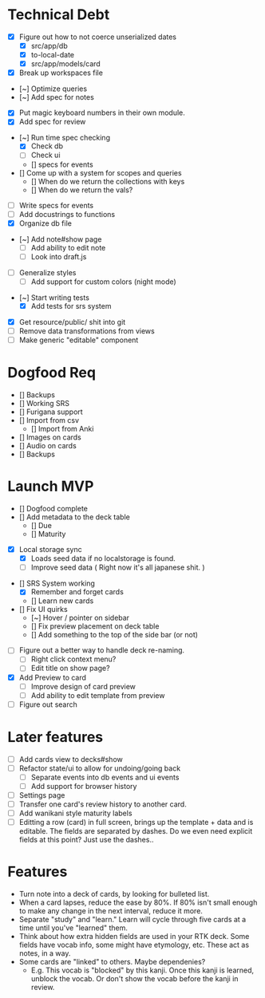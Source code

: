 # Technical Debt
- [x] Figure out how to not coerce unserialized dates
   - [x] src/app/db
   - [x] to-local-date
   - [x] src/app/models/card
- [x] Break up workspaces file
- [~] Optimize queries
- [~] Add spec for notes
- [x] Put magic keyboard numbers in their own module.
- [x] Add spec for review
- [~] Run time spec checking
   - [x] Check db
   - [ ] Check ui
   - [] specs for events
- [] Come up with a system for scopes and queries
   - [] When do we return the collections with keys
   - [] When do we return the vals?
- [ ] Write specs for events
- [ ] Add docustrings to functions
- [x] Organize db file
- [~] Add note#show page
   - [ ] Add ability to edit note
   - [ ] Look into draft.js
- [ ] Generalize styles
   - [ ] Add support for custom colors (night mode)
- [~] Start writing tests
   - [x] Add tests for srs system
- [x] Get resource/public/ shit into git
- [ ] Remove data transformations from views
- [ ] Make generic "editable" component

# Dogfood Req
- [] Backups
- [] Working SRS
- [] Furigana support
- [] Import from csv
   - [] Import from Anki
- [] Images on cards
- [] Audio on cards
- [] Backups

# Launch MVP
- [] Dogfood complete
- [] Add metadata to the deck table
   - [] Due
   - [] Maturity
- [x] Local storage sync
   - [x] Loads seed data if no localstorage is found.
   - [ ] Improve seed data ( Right now it's all japanese shit. )
- [] SRS System working
   - [x] Remember and forget cards
   - [] Learn new cards
- [] Fix UI quirks
   - [~] Hover / pointer on sidebar
   - [] Fix preview placement on deck table
   - [] Add something to the top of the side bar (or not)
- [ ] Figure out a better way to handle deck re-naming.
   - [ ] Right click context menu?
   - [ ] Edit title on show page?
- [x] Add Preview to card
   - [ ] Improve design of card preview
   - [ ] Add ability to edit template from preview
- [ ] Figure out search

# Later features
- [ ] Add cards view to decks#show
- [ ] Refactor state/ui to allow for undoing/going back
   - [ ] Separate events into db events and ui events
   - [ ] Add support for browser history
- [ ] Settings page
- [ ] Transfer one card's review history to another card.
- [ ] Add wanikani style maturity labels
- [ ] Editting a row (card) in full screen, brings up the template + data and is editable. The fields are separated by dashes. Do we even need explicit fields at this point? Just use the dashes..

# Features
- Turn note into a deck of cards, by looking for bulleted list.
- When a card lapses, reduce the ease by 80%. If 80% isn't small enough to make any change in the next interval, reduce it more.
- Separate "study" and "learn." Learn will cycle through five cards at a time until you've "learned" them.
- Think about how extra hidden fields are used in your RTK deck. Some fields have vocab info, some might have etymology, etc. These act as notes, in a way.
- Some cards are "linked" to others. Maybe dependenies?
   - E.g. This vocab is "blocked" by this kanji. Once this kanji is learned, unblock the vocab. Or don't show the vocab before the kanji in review.
